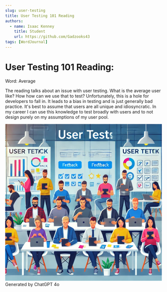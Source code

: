 ```yaml
---
slug: user-testing
title: User Testing 101 Reading
authors:
  - name: Isaac Kenney
    title: Student
    url: https://github.com/Gadzooks43
tags: [WordJournal]
---
```

# User Testing 101 Reading:

Word: Average

The reading talks about an issue with user testing. What is the average user like? How how can we use that to test? Unfortunately, this is a hole for developers to fall in. It leads to a bias in testing and is just generally bad practice. It's best to assume that users are all unique and idiosyncratic. In my career I can use this knowledge to test broadly with users and to not design purely on my assumptions of my user pool.

![photo](/content/blog/user-testing.png)
Generated by ChatGPT 4o

